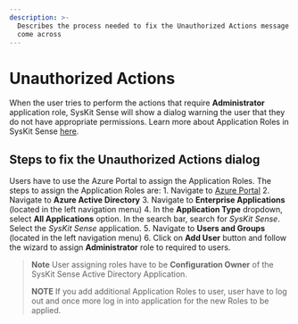```yaml
---
description: >-
  Describes the process needed to fix the Unauthorized Actions message users
  come across
---
```


# Unauthorized Actions

When the user tries to perform the actions that require **Administrator** application role, SysKit Sense will show a dialog warning the user that they do not have appropriate permissions. Learn more about Application Roles in SysKit Sense [here](application-roles.md).

## Steps to fix the Unauthorized Actions dialog

Users have to use the Azure Portal to assign the Application Roles. The steps to assign the Application Roles are: 1. Navigate to [Azure Portal](https://portal.azure.com) 2. Navigate to **Azure Active Directory** 3. Navigate to **Enterprise Applications** \(located in the left navigation menu\) 4. In the **Application Type** dropdown, select **All Applications** option. In the search bar, search for _SysKit Sense_. Select the _SysKit Sense_ application. 5. Navigate to **Users and Groups** \(located in the left navigation menu\) 6. Click on **Add User** button and follow the wizard to assign **Administrator** role to required to users.

> **Note** User assigning roles have to be **Configuration Owner** of the SysKit Sense Active Directory Application.
>
> **NOTE** If you add additional Application Roles to user, user have to log out and once more log in into application for the new Roles to be applied.

